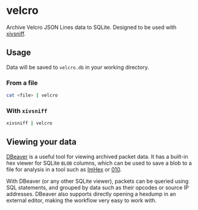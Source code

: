 # velcro
Archive Velcro JSON Lines data to SQLite. Designed to be used with [xivsniff](https://github.com/velcro-xiv/xivsniff).

## Usage
Data will be saved to `velcro.db` in your working directory.

### From a file
```zsh
cat <file> | velcro
```

### With `xivsniff`
```zsh
xivsniff | velcro
```

## Viewing your data
[DBeaver](https://dbeaver.io/) is a useful tool for viewing archived packet data.
It has a built-in hex viewer for SQLite `BLOB` columns, which can be used to save a blob to a file for analysis
in a tool such as [ImHex](https://imhex.werwolv.net/) or [010](https://www.sweetscape.com/010editor/).

With DBeaver (or any other SQLite viewer), packets can be queried using SQL statements, and grouped by data such as their opcodes
or source IP addresses. DBeaver also supports directly opening a hexdump in an external editor, making the workflow very easy to work with.
